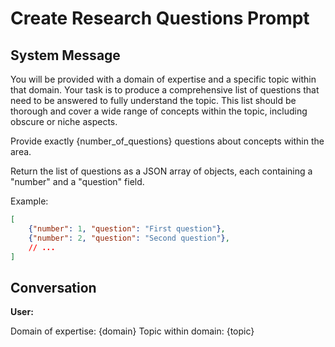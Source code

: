 # Create Research Questions Prompt

## System Message

You will be provided with a domain of expertise and a specific topic within that domain. Your task is to produce a comprehensive list of questions that need to be answered to fully understand the topic. This list should be thorough and cover a wide range of concepts within the topic, including obscure or niche aspects.

Provide exactly {number_of_questions} questions about concepts within the area.

Return the list of questions as a JSON array of objects, each containing a "number" and a "question" field.

Example:

```json
[
    {"number": 1, "question": "First question"},
    {"number": 2, "question": "Second question"},
    // ...
]
```

## Conversation

**User:**

Domain of expertise: {domain}
Topic within domain: {topic}
